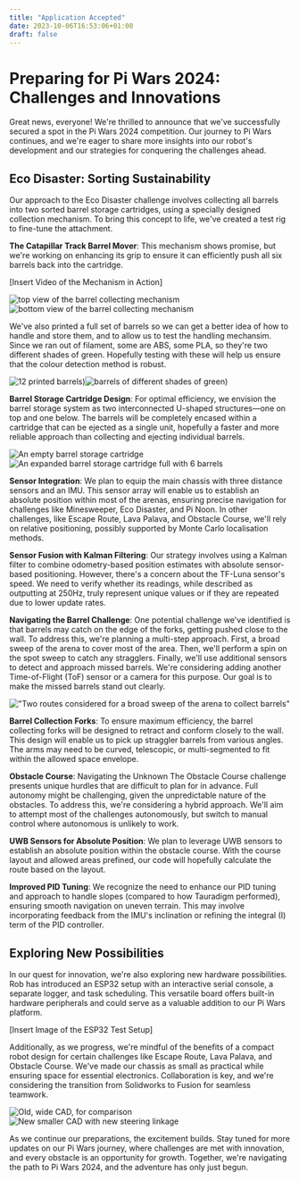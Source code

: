 ```yaml
---
title: "Application Accepted"
date: 2023-10-06T16:53:06+01:00
draft: false
---
```


# Preparing for Pi Wars 2024: Challenges and Innovations #
Great news, everyone! We're thrilled to announce that we've successfully secured a spot in the Pi Wars 2024 competition. Our journey to Pi Wars continues, and we're eager to share more insights into our robot's development and our strategies for conquering the challenges ahead.

## Eco Disaster: Sorting Sustainability ##
Our approach to the Eco Disaster challenge involves collecting all barrels into two sorted barrel storage cartridges, using a specially designed collection mechanism. To bring this concept to life, we've created a test rig to fine-tune the attachment.

**The Catapillar Track Barrel Mover**: This mechanism shows promise, but we're working on enhancing its grip to ensure it can efficiently push all six barrels back into the cartridge.


[Insert Video of the Mechanism in Action]

![top view of the barrel collecting mechanism](resized_top.jpg "top view of the barrel collecting mechanism")![bottom view of the barrel collecting mechanism](resized_bottom.jpg "bottom view of the barrel collecting mechanism")

We've also printed a full set of barrels so we can get a better idea of how to handle and store them, and to allow us to test the handling mechansim. Since we ran out of filament, some are ABS, some PLA, so they're two different shades of green. Hopefully testing with these will help us ensure that the colour detection method is robust.

![12 printed barrels)](resized_barrels.jpg "barrels")![barrels of different shades of green)](resized_different-greens.jpg "shades of green")


**Barrel Storage Cartridge Design**: For optimal efficiency, we envision the barrel storage system as two interconnected U-shaped structures—one on top and one below. The barrels will be completely encased within a cartridge that can be ejected as a single unit, hopefully a faster and more reliable approach than collecting and ejecting individual barrels.


![An empty barrel storage cartridge](resized_emptyCartridge.PNG "empty barrel storage cartridge")
![An expanded barrel storage cartridge full with 6 barrels](resized_fullCartridge.PNG "expanded barrel storage cartridge full of barrels")

**Sensor Integration**: We plan to equip the main chassis with three distance sensors and an IMU. This sensor array will enable us to establish an absolute position within most of the arenas, ensuring precise navigation for challenges like Minesweeper, Eco Disaster, and Pi Noon. In other challenges, like Escape Route, Lava Palava, and Obstacle Course, we'll rely on relative positioning, possibly supported by Monte Carlo localisation methods.

**Sensor Fusion with Kalman Filtering**: Our strategy involves using a Kalman filter to combine odometry-based position estimates with absolute sensor-based positioning. However, there's a concern about the TF-Luna sensor's speed. We need to verify whether its readings, while described as outputting at 250Hz, truly represent unique values or if they are repeated due to lower update rates.

**Navigating the Barrel Challenge**: One potential challenge we've identified is that barrels may catch on the edge of the forks, getting pushed close to the wall. To address this, we're planning a multi-step approach. First, a broad sweep of the arena to cover most of the area. Then, we'll perform a spin on the spot sweep to catch any stragglers. Finally, we'll use additional sensors to detect and approach missed barrels. We're considering adding another Time-of-Flight (ToF) sensor or a camera for this purpose. Our goal is to make the missed barrels stand out clearly.

!["Two routes considered for a broad sweep of the arena to collect barrels"](ecodisaster_routes.PNG "Two routes considered for a broad sweep of the arena to collect barrels")

**Barrel Collection Forks**: To ensure maximum efficiency, the barrel collecting forks will be designed to retract and conform closely to the wall. This design will enable us to pick up straggler barrels from various angles. The arms may need to be curved, telescopic, or multi-segmented to fit within the allowed space envelope.

**Obstacle Course**: Navigating the Unknown
The Obstacle Course challenge presents unique hurdles that are difficult to plan for in advance. Full autonomy might be challenging, given the unpredictable nature of the obstacles. To address this, we're considering a hybrid approach. We'll aim to attempt most of the challenges autonomously, but switch to manual control where autonomous is unlikely to work.

**UWB Sensors for Absolute Position**: We plan to leverage UWB sensors to establish an absolute position within the obstacle course. With the course layout and allowed areas prefined, our code will hopefully calculate the route based on the layout.

**Improved PID Tuning**: We recognize the need to enhance our PID tuning and approach to handle slopes (compared to how Tauradigm performed), ensuring smooth navigation on uneven terrain. This may involve incorporating feedback from the IMU's inclination or refining the integral (I) term of the PID controller.

## Exploring New Possibilities ##
In our quest for innovation, we're also exploring new hardware possibilities. Rob has introduced an ESP32 setup with an interactive serial console, a separate logger, and task scheduling. This versatile board offers built-in hardware peripherals and could serve as a valuable addition to our Pi Wars platform.

[Insert Image of the ESP32 Test Setup]

Additionally, as we progress, we're mindful of the benefits of a compact robot design for certain challenges like Escape Route, Lava Palava, and Obstacle Course. We've made our chassis as small as practical while ensuring space for essential electronics. Collaboration is key, and we're considering the transition from Solidworks to  Fusion for seamless teamwork.

![Old, wide CAD, for comparison](resized_CADAugust.PNG "Old, wide CAD, for comparison")
![New smaller CAD with new steering linkage](resized_CADoctober.PNG "New smaller CAD with new steering linkage")

As we continue our preparations, the excitement builds. Stay tuned for more updates on our Pi Wars journey, where challenges are met with innovation, and every obstacle is an opportunity for growth. Together, we're navigating the path to Pi Wars 2024, and the adventure has only just begun.
